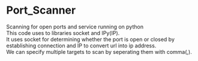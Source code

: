 # Port_Scanner
Scanning for open ports and service running on python
<br>
This code uses to libraries socket and IPy(IP).
<br>
It uses socket for determining whether the port is open or closed by establishing connection and IP to convert url into ip address.
<br>
We can specify multiple targets to scan by seperating them with comma(,).
